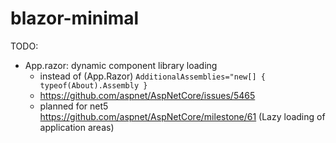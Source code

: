 # blazor-minimal

TODO:
- App.razor: dynamic component library loading 
  - instead of (App.Razor) ```AdditionalAssemblies="new[] { typeof(About).Assembly }```
  - https://github.com/aspnet/AspNetCore/issues/5465
  - planned for net5 https://github.com/aspnet/AspNetCore/milestone/61 (Lazy loading of application areas)